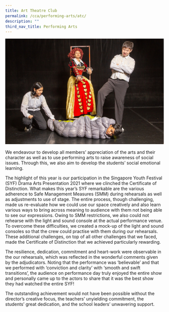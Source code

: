 ```yaml
---
title: Art Theatre Club
permalink: /cca/performing-arts/atc/
description: ""
third_nav_title: Performing Arts
---
```

![](/images/IMG_0292_ATC.jpg)

We endeavour to develop all members’ appreciation of the arts and their character as well as to use performing arts to raise awareness of social issues. Through this, we also aim to develop the students’ social emotional learning.

The highlight of this year is our participation in the Singapore Youth Festival (SYF) Drama Arts Presentation 2021 where we clinched the Certificate of Distinction. What makes this year’s SYF remarkable are the various adherence to Safe Management Measures (SMM) during rehearsals as well as adjustments to use of stage. The entire process, though challenging, made us re-evaluate how we could use our space creatively and also learn various ways to bring across meaning to audience with them not being able to see our expressions. Owing to SMM restrictions, we also could not rehearse with the light and sound console at the actual performance venue. To overcome these difficulties, we created a mock-up of the light and sound consoles so that the crew could practise with them during our rehearsals. These additional challenges, on top of all other challenges that we faced, made the Certificate of Distinction that we achieved particularly rewarding.

The resilience, dedication, commitment and heart-work were observable in the our rehearsals, which was reflected in the wonderful comments given by the adjudicators. Noting that the performance was ‘believable’ and that we performed with ‘conviction and clarity’ with ‘smooth and swift transitions’, the audience on performance day truly enjoyed the entire show and personally came up to the actors to share that it was the best show they had watched the entire SYF!

The outstanding achievement would not have been possible without the director’s creative focus, the teachers’ unyielding commitment, the students’ great dedication, and the school leaders’ unwavering support.